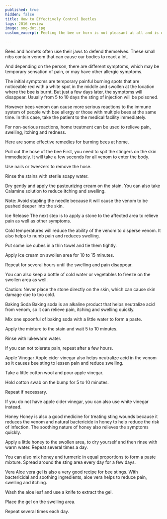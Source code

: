 ```yaml
---
published: true
hidden: false
title: How to Effectively Control Beetles
tags: 2016 review
image: ong-dot.jpg
custom_excerpt: Feeling the bee or horn is not pleasant at all and is often very painful. In the warmer months when we are spending more time outdoors, insects like bees appear most often.

---
```


Bees and hornets often use their jaws to defend themselves. These small nibs contain venom that can cause our bodies to react a lot.

And depending on the person, there are different symptoms, which may be temporary sensation of pain, or may have other allergic symptoms.

The initial symptoms are temporary painful burning spots that are noticeable red with a white spot in the middle and swollen at the location where the bee is burnt. But just a few days later, the symptoms will disappear. Usually from 5 to 10 days the sting of injection will be poisoned.

However bees venom can cause more serious reactions to the immune system of people with bee allergy or those with multiple bees at the same time. In this case, take the patient to the medical facility immediately.

For non-serious reactions, home treatment can be used to relieve pain, swelling, itching and redness.

Here are some effective remedies for burning bees at home.

Pull out the hose of the bee
First, you need to spit the stingers on the skin immediately. It will take a few seconds for all venom to enter the body.

Use nails or tweezers to remove the hose.

Rinse the stains with sterile soapy water.

Dry gently and apply the pasteurizing cream on the stain. You can also take Calamine solution to reduce itching and swelling.

Note: Avoid stapling the needle because it will cause the venom to be pushed deeper into the skin.

Ice Release
The next step is to apply a stone to the affected area to relieve pain as well as other symptoms.

Cold temperatures will reduce the ability of the venom to disperse venom. It also helps to numb pain and reduces swelling.

Put some ice cubes in a thin towel and tie them tightly.

Apply ice cream on swollen area for 10 to 15 minutes.

Repeat for several hours until the swelling and pain disappear.

You can also keep a bottle of cold water or vegetables to freeze on the swollen area as well.

Caution: Never place the stone directly on the skin, which can cause skin damage due to too cold.

Baking Soda
Baking soda is an alkaline product that helps neutralize acid from venom, so it can relieve pain, itching and swelling quickly.

Mix one spoonful of baking soda with a little water to form a paste.

Apply the mixture to the stain and wait 5 to 10 minutes.

Rinse with lukewarm water.

If you can not tolerate pain, repeat after a few hours.

Apple Vinegar
Apple cider vinegar also helps neutralize acid in the venom so it causes bee sting to lessen pain and reduce swelling.

Take a little cotton wool and pour apple vinegar.

Hold cotton swab on the bump for 5 to 10 minutes.

Repeat if necessary.

If you do not have apple cider vinegar, you can also use white vinegar instead.

Honey
Honey is also a good medicine for treating sting wounds because it reduces the venom and natural bactericide in honey to help reduce the risk of infection. The soothing nature of honey also relieves the symptoms quickly.

Apply a little honey to the swollen area, to dry yourself and then rinse with warm water. Repeat several times a day.

You can also mix honey and turmeric in equal proportions to form a paste mixture. Spread around the sting area every day for a few days.

Vera
Aloe vera gel is also a very good recipe for bee stings. With bactericidal and soothing ingredients, aloe vera helps to reduce pain, swelling and itching.

Wash the aloe leaf and use a knife to extract the gel.

Place the gel on the swelling area.

Repeat several times each day.